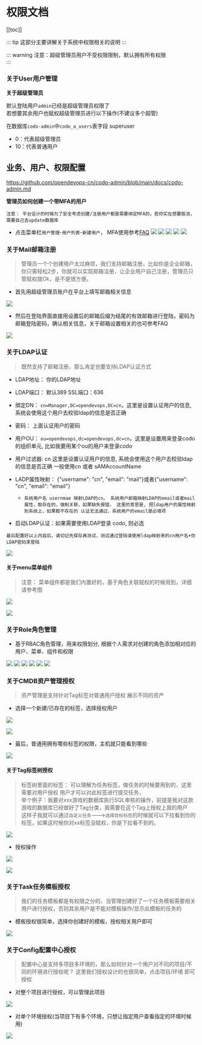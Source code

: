# 权限文档

[[toc]]

::: tip
这部分主要讲解关于系统中权限相关的说明
:::

::: warning
注意：超级管理员用户不受权限限制，默认拥有所有权限  
:::


### 关于User用户管理


**关于超级管理员**
  
  默认登陆用户`admin`已经是超级管理员权限了  
  若想要其余用户也赋权超级管理员进行以下操作(不建议多个超管)
  

在数据库`codo-admin`中`codo_a_users`表字段 superuser
- 0：代表超级管理员
- 10：代表普通用户 

## 业务、用户、权限配置
https://github.com/opendevops-cn/codo-admin/blob/main/docs/codo-admin.md


**管理员如何创建一个带MFA的用户**  

`注意： 平台设计的时候为了安全考虑创建/注册用户都是需要绑定MFA的，若你实在想要取消，需要自己去update数据库`

- 点击菜单栏`用户管理`-`用户列表`-`新建用户`， MFA使用参考[FAQ](https://docs.opendevops.cn/zh/guide/more/faq/)
![](/create_user01.png)
![](/create_user02.png)
![](/create_user03.png)
![](/create_user04.png)
![](/create_user05.png)


### 关于Mail邮箱注册


> 管理员一个个创建用户太过麻烦，我们支持邮箱注册，比如你是企业邮箱，你只需轻松2步，你就可以实现邮箱注册，让企业用户自己注册，管理员只管赋权就Ok，是不是很方便。

- 首先用超级管理员账户在平台上填写邮箱相关信息

![](/create_email01.png)

- 然后在登陆界面直接用设置后的邮箱后缀为结尾的有效邮箱进行登陆，密码为邮箱登陆密码，确认相关信息，关于邮箱设置相关的也可参考FAQ

![](/create_email02.png)


### 关于LDAP认证


> 既然支持了邮箱注册，那么肯定也要支持LDAP认证方式
- LDAP地址： 你的LDAP地址
- LDAP端口： 默认389 SSL端口：636
- 绑定DN： `cn=Manager,DC=opendevops,DC=cn`，这里是设置认证用户的信息, 系统会使用这个用户去校验ldap的信息是否正确
- 密码： 上面认证用户的密码


- 用户OU： `ou=opendevops,dc=opendevops,dc=cn`，这里是设置用来登录codo的组织单元, 比如我要用某个ou的用户来登录codo


- 用户过滤器: cn 这里是设置认证用户的信息, 系统会使用这个用户去校验ldap的信息是否正确 一般使用cn 或者 sAMAccountName


- LADP属性映射： {"username": "cn", "email": "mail"}或者{"username": "cn", "email": "email"} 
  - `系统用户名 usernmae 映射LDAP的cn。 系统用户邮箱映射LDAP的email或者mail属性，取存在的，强制关联，如果缺失报错， 这里的意思是, 把ldap用户的属性映射到系统上，如果都不存在的 认证无法通过，系统用户的email是必填项`
- 启动LDAP认证：如果需要使用LDAP登录 codo, 则必选


`最后配置好以上内容后，请切记先保存再测试，测试通过登陆请使用ldap映射来的cn用户名+你LDAP密码来登陆`

![](/LDAP.png)



#### 关于menu菜单组件

> 注意： 菜单组件都是我们内置好的，基于角色关联赋权的时候用到，详细请参考图

![](/menu_subassembly01.png)  

![](/rear-end.png)


### 关于Role角色管理

- 基于RBAC角色管理，用来权限划分, 根据个人需求对创建的角色添加相对应的用户、菜单、组件和权限


![](/role-permission01.png)
![](/role-permission02.png)
![](/role-permission03.png)
![](/role-permission04.png)
![](/role-permission05.png)
![](/role-permission06.png)


### 关于CMDB资产管理授权

> 资产管理是支持针对Tag标签对普通用户授权 展示不同的资产

- 选择一个新建/已存在的标签，选择授权用户  

![](/asset_management01.png)  

![](/asset_management0102.png)

- 最后，普通用拥有哪些标签的权限，主机就只能看到哪些  

![](/asset_management03.png)



#### 关于Tag标签树授权

> 标签树里面的标签： 可以理解为任务标签，做任务的时候要用到的，这里需要对用户授权 用户才可以对此标签进行提交任务，  
举个例子：我要对xxx游戏的数据库执行SQL审核的操作，前提是我对这款游戏的数据库已经做好了Tag分类，我需要在这个Tag上授权上我的用户  
这样子我就可以通过`自定义任务`--->`选择目标标签`的时候就可以下拉看到你的标签，如果这时候你对xx标签没赋权，你是下拉看不到的。  

![](/20190606134817.png)

- 授权操作

![](/task_tag01.png)  

![](/task_tag02.png)

### 关于Task任务模板授权

> 我们的任务模板都是有权限之分的，当管理创建好了一个任务模板需要相关用户进行授权，否则其余用户是不能对模板操作/显示此模板的任务的

- 模板授权很简单，选择你创建好的模板，授权相关用户即可 


![](/task_template.png)  



### 关于Config配置中心授权

> 配置中心是支持多项目多环境的，那么如何针对一个用户对不同的项目/不同的环境进行授权呢？  这里我们授权设计的也很简单，点击项目/环境 即可授权

- 对整个项目进行授权，可以管理此项目

![](/configuration_center03.png)  

- 对单个环境授权(当项目下有多个环境，只想让指定用户查看指定的环境时候用)

![](/configuration_center04.png)  